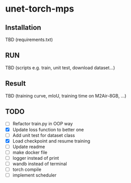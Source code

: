 # unet-torch-mps

## Installation 
TBD (requirements.txt)

## RUN 
TBD (scripts e.g. train, unit test, download dataset...)

## Result 
TBD (training curve, mIoU, training time on M2Air-8GB, ...)

## TODO 
- [ ] Refactor train.py in OOP way 
- [x] Update loss function to better one 
- [ ] Add unit test for dataset class
- [x] Load checkpoint and resume training
- [ ] Update readme 
- [ ] make docker file 
- [ ] logger instead of print 
- [ ] wandb instead of terminal 
- [ ] torch compile
- [ ] implement scheduler 
